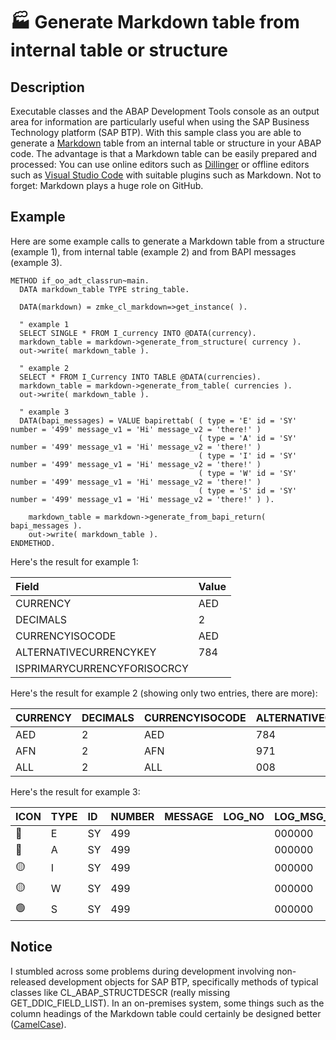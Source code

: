 # :factory: Generate Markdown table from internal table or structure

## Description

Executable classes and the ABAP Development Tools console as an output area for information are particularly useful when using the SAP Business Technology platform (SAP BTP). With this sample class you are able to generate a [Markdown](https://en.wikipedia.org/wiki/Markdown) table from an internal table or structure in your ABAP code. The advantage is that a Markdown table can be easily prepared and processed: You can use online editors such as [Dillinger](https://dillinger.io/) or offline editors such as [Visual Studio Code](https://code.visualstudio.com/) with suitable plugins such as Markdown. Not to forget: Markdown plays a huge role on GitHub.

## Example

Here are some example calls to generate a Markdown table from a structure (example 1), from internal table (example 2) and from BAPI messages (example 3).

```
METHOD if_oo_adt_classrun~main.
  DATA markdown_table TYPE string_table.

  DATA(markdown) = zmke_cl_markdown=>get_instance( ).

  " example 1
  SELECT SINGLE * FROM I_currency INTO @DATA(currency).
  markdown_table = markdown->generate_from_structure( currency ).
  out->write( markdown_table ).

  " example 2
  SELECT * FROM I_Currency INTO TABLE @DATA(currencies).
  markdown_table = markdown->generate_from_table( currencies ).
  out->write( markdown_table ).
  
  " example 3
  DATA(bapi_messages) = VALUE bapirettab( ( type = 'E' id = 'SY' number = '499' message_v1 = 'Hi' message_v2 = 'there!' )
                                          ( type = 'A' id = 'SY' number = '499' message_v1 = 'Hi' message_v2 = 'there!' )
                                          ( type = 'I' id = 'SY' number = '499' message_v1 = 'Hi' message_v2 = 'there!' )
                                          ( type = 'W' id = 'SY' number = '499' message_v1 = 'Hi' message_v2 = 'there!' )
                                          ( type = 'S' id = 'SY' number = '499' message_v1 = 'Hi' message_v2 = 'there!' ) ).

    markdown_table = markdown->generate_from_bapi_return( bapi_messages ).
    out->write( markdown_table ).  
ENDMETHOD.
```

Here's the result for example 1:

| Field | Value |                   
| :--- | :--- |                     
| CURRENCY | AED |                  
| DECIMALS | 2 |                    
| CURRENCYISOCODE | AED |           
| ALTERNATIVECURRENCYKEY | 784 |    
| ISPRIMARYCURRENCYFORISOCRCY |  |  
  
Here's the result for example 2 (showing only two entries, there are more):
  
| CURRENCY | DECIMALS  | CURRENCYISOCODE  | ALTERNATIVECURRENCYKEY  | ISPRIMARYCURRENCYFORISOCRCY |  
| :--- | :---  | :---  | :---  | :--- |                                                              
| AED | 2 | AED | 784 |  |                                                                           
| AFN | 2 | AFN | 971 |  |                                                                           
| ALL | 2 | ALL | 008 |  |       

Here's the result for example 3:

| ICON | TYPE | ID  | NUMBER  | MESSAGE  | LOG_NO  | LOG_MSG_NO  | MESSAGE_V1  | MESSAGE_V2  | MESSAGE_V3  | MESSAGE_V4  | PARAMETER  | ROW  | FIELD  | SYSTEM |  
| :--- | :--- | :---  | :---  | :---  | :---  | :---  | :---  | :---  | :---  | :---  | :---  | :---  | :---  | :--- |                                            
| :red_circle: | E | SY | 499 |  |  | 000000 | Hi | there! |  |  |  | 0 |  |  |                                                                                   
| :red_circle: | A | SY | 499 |  |  | 000000 | Hi | there! |  |  |  | 0 |  |  |                                                                                   
| :yellow_circle: | I | SY | 499 |  |  | 000000 | Hi | there! |  |  |  | 0 |  |  |                                                                                
| :yellow_circle: | W | SY | 499 |  |  | 000000 | Hi | there! |  |  |  | 0 |  |  |                                                                                
| :green_circle: | S | SY | 499 |  |  | 000000 | Hi | there! |  |  |  | 0 |  |  |                                                                                 

## Notice

I stumbled across some problems during development involving non-released development objects for SAP BTP, specifically methods of typical classes like CL_ABAP_STRUCTDESCR (really missing GET_DDIC_FIELD_LIST). In an on-premises system, some things such as the column headings of the Markdown table could certainly be designed better ([CamelCase](https://en.wikipedia.org/wiki/Camel_case)).
